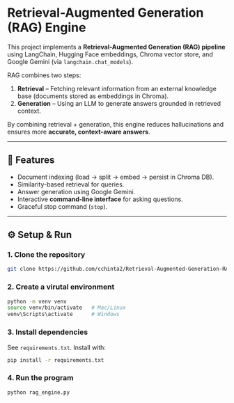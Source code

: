 # Retrieval-Augmented Generation (RAG) Engine  

This project implements a **Retrieval-Augmented Generation (RAG) pipeline** using LangChain, Hugging Face embeddings, Chroma vector store, and Google Gemini (via `langchain.chat_models`).  

RAG combines two steps:  
1. **Retrieval** – Fetching relevant information from an external knowledge base (documents stored as embeddings in Chroma).  
2. **Generation** – Using an LLM to generate answers grounded in retrieved context.  

By combining retrieval + generation, this engine reduces hallucinations and ensures more **accurate, context-aware answers**.  

---

## 🚀 Features  
- Document indexing (load → split → embed → persist in Chroma DB).  
- Similarity-based retrieval for queries.  
- Answer generation using Google Gemini.  
- Interactive **command-line interface** for asking questions.  
- Graceful stop command (`stop`).  

---

## ⚙️ Setup & Run  

### 1. Clone the repository  
```bash
git clone https://github.com/cchinta2/Retrieval-Augmented-Generation-RAG-AI-System.git
```

### 2. Create a virutal environment
```bash
python -m venv venv
source venv/bin/activate   # Mac/Linux
venv\Scripts\activate      # Windows
```

### 3. Install dependencies  

See `requirements.txt`. Install with:  
```bash
pip install -r requirements.txt
```

### 4. Run the program
```bash
python rag_engine.py
```